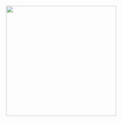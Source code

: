 <a href="https://brixtoltextiles.com"><img width="300" src="https://brixtol.cloud/logo/logo.svg"></a>
